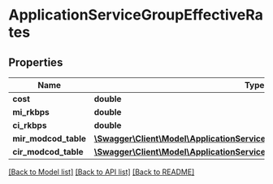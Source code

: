 # ApplicationServiceGroupEffectiveRates

## Properties
Name | Type | Description | Notes
------------ | ------------- | ------------- | -------------
**cost** | **double** |  | [optional] 
**mi_rkbps** | **double** |  | [optional] 
**ci_rkbps** | **double** |  | [optional] 
**mir_modcod_table** | [**\Swagger\Client\Model\ApplicationServiceGroupEffectiveRatesMirModcodTable**](ApplicationServiceGroupEffectiveRatesMirModcodTable.md) |  | [optional] 
**cir_modcod_table** | [**\Swagger\Client\Model\ApplicationServiceGroupEffectiveRatesMirModcodTable**](ApplicationServiceGroupEffectiveRatesMirModcodTable.md) |  | [optional] 

[[Back to Model list]](../README.md#documentation-for-models) [[Back to API list]](../README.md#documentation-for-api-endpoints) [[Back to README]](../README.md)


